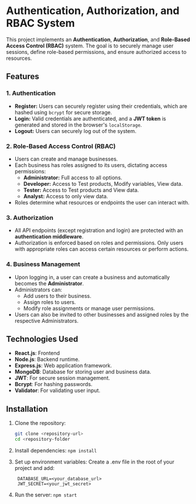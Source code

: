 # Authentication, Authorization, and RBAC System

This project implements an **Authentication**, **Authorization**, and **Role-Based Access Control (RBAC)** system. The goal is to securely manage user sessions, define role-based permissions, and ensure authorized access to resources.

## Features

### 1. Authentication
- **Register:** Users can securely register using their credentials, which are hashed using `bcrypt` for secure storage.
- **Login:** Valid credentials are authenticated, and a **JWT token** is generated and stored in the browser's `localStorage`.
- **Logout:** Users can securely log out of the system.

### 2. Role-Based Access Control (RBAC)
- Users can create and manage businesses.
- Each business has roles assigned to its users, dictating access permissions:
  - **Administrator:** Full access to all options.
  - **Developer:** Access to Test products, Modify variables, View data.
  - **Tester:** Access to Test products and View data.
  - **Analyst:** Access to only view data.
- Roles determine what resources or endpoints the user can interact with.

### 3. Authorization
- All API endpoints (except registration and login) are protected with an **authentication middleware**.
- Authorization is enforced based on roles and permissions. Only users with appropriate roles can access certain resources or perform actions.

### 4. Business Management
- Upon logging in, a user can create a business and automatically becomes the **Administrator**.
- Administrators can:
  - Add users to their business.
  - Assign roles to users.
  - Modify role assignments or manage user permissions.
- Users can also be invited to other businesses and assigned roles by the respective Administrators.

## Technologies Used
- **React.js**: Frontend
- **Node.js**: Backend runtime.
- **Express.js**: Web application framework.
- **MongoDB**: Database for storing user and business data.
- **JWT**: For secure session management.
- **Bcrypt**: For hashing passwords.
- **Validator**: For validating user input.

## Installation

1. Clone the repository:
   ```bash
   git clone <repository-url>
   cd <repository-folder

2. Install dependencies:
   `npm install`

3. Set up environment variables: Create a .env file in the root of your project and add:
   ```PORT=5000
    DATABASE_URL=<your_database_url>
    JWT_SECRET=<your_jwt_secret>

4. Run the server:
   `npm start`